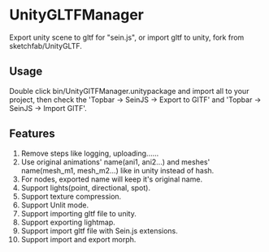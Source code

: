 # UnityGLTFManager

Export unity scene to gltf for "sein.js", or import gltf to unity, fork from sketchfab/UnityGLTF.

## Usage

Double click bin/UnityGlTFManager.unitypackage and import all to your project, then check the 'Topbar -> SeinJS -> Export to GlTF' and 'Topbar -> SeinJS -> Import GlTF'.

## Features

1. Remove steps like logging, uploading......
2. Use original animations' name(ani1, ani2...) and meshes' name(mesh_m1, mesh_m2...) like in unity instead of hash.
3. For nodes, exported name will keep it's original name.
4. Support lights(point, directional, spot).
5. Support texture compression.
6. Support Unlit mode.
7. Support importing gltf file to unity.
8. Support exporting lightmap.
9. Support import gltf file with Sein.js extensions.
10. Support import and export morph.
